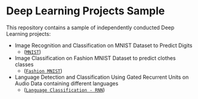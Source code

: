 # Deep Learning Projects Sample
 This repository contains a sample of independently conducted Deep Learning projects:

 - Image Recognition and Classification on MNIST Dataset to Predict Digits
    - (<a href=https://github.com/nozaripo/Deel-Learning-Projects-Sample/tree/main/MNIST>`MNIST`</a>)
 - Image Classification on Fashion MNIST Dataset to predict clothes classes
    - (<a href=https://github.com/nozaripo/Deel-Learning-Projects-Sample/tree/main/Fashion%20MNIST>`Fashion MNIST`</a>)
 - Language Detection and Classification Using Gated Recurrent Units on Audio Data containing different languages
    - (<a href=https://github.com/nozaripo/Deel-Learning-Projects-Sample/tree/main/Language%20Classification%20-%20RNN>`Language Classification - RNN`</a>)
